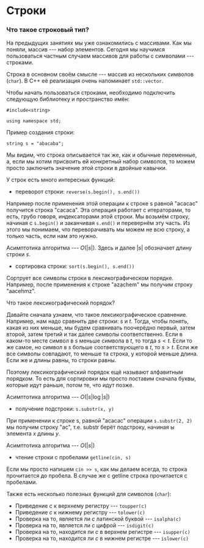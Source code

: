 # Строки

### Что такое строковый тип?

На предыдущих занятиях мы уже ознакомились с массивами. Как мы поняли, массив --- набор элементов. Сегодня мы научимся пользоваться частным случаем массивов для работы с символами --- строками. 

Строка в основном своём смысле --- массив из нескольких символов (`char`). В С++ её реализация очень напоминает `std::vector`.

Чтобы начать пользоваться строками, необходимо подключить следующую библиотеку и пространство имён:
```
#include<string>

using namespace std;
```

Пример создания строки:

```
string s = "abacaba";
```

Мы видим, что строка описывается так же, как и обычные переменные, а, если мы хотим присвоить ей конкретный набор символов, то можем просто заключить значение этой строки в двойные кавычки.

У строк есть много интересных функций:

- переворот строки: `reverse(s.begin(), s.end())` 

Например после применения этой операции к строке s равной "acacac" получится строка "cacaca". Эта операция работает с итераторами, то есть, грубо говоря, индексаторами этой строки. Мы возьмём строку, начиная с `s.begin()` и заканчивая `s.end()` и перевернём эту часть. Из этого мы понимаем, что переворачивать мы можем не всю строку, а только часть, если нам это нужно.

Асимптотика алгоритма --- $O(|s|)$. Здесь и далее $|s|$ обозначает длину строки $s$.

- сортировка строки: `sort(s.begin(), s.end())`

Сортрует все символы строки в лексикографическом порядке. Например, после применения к строке "azachem" мы получим строку "aacehmz".

Что такое лексикографический порядок? 

Давайте сначала узнаем, что такое лексикографическое сравнение. Например, нам надо сравнить две строки: $s$ и $t$. Тогда, чтобы понять, какая из них меньше, мы будем сравнивать поочерёдно первый, затем второй, затем третий и так далее символы соответственно. Если в каком-то месте символ в $s$ меньше символа в $t$, то тогда $s < t$. Если то же самое, но символ в $s$ больше соответствующего в $t$, то $s > t$. Если же все символы совпадают, то меньше та строка, у которой меньше длина. Если же и длины равны, то строки равны. 

Поэтому лексикографический порядок ещё называют алфавитным порядком. То есть для сортировки мы просто поставим сначала буквы, которые идут раньше, потом те, что идут позже.

Асимптотика алгоритма --- $O(|s| \log |s|)$

- получение подстроки: `s.substr(x, y)`

При применении к строке s, равной "acacac" операции `s.substr(2, 2)` мы получим строку "ac", т.е. substr берёт подстроку, начиная ы элемента $x$ длины $y$.

Асимптотика алгоритма --- $O(|s|)$

- чтение строки с пробелами `getline(cin, s)`

Если мы просто напишем `cin >> s`, как мы делаем всегда, то строка прочитается до пробела. В случае же с getline строка прочитается с пробелами.

Также есть несколько полезных функций для символов (`char`):

- Приведение $c$ к верхнему регистру --- `toupper(c)`
- Приведение $c$ к нижнему регистру --- `tolower(c)`
- Проверка на то, является ли $c$ латинской буквой --- `isalpha(c)`
- Проверка на то, является ли $c$ цифрой --- `isdigit(c)`
- Проверка на то, находится ли $c$ в верхнем регистре --- `isupper(c)`
- Проверка на то, находится ли $c$ в нижнем регистре --- `islower(c)`

